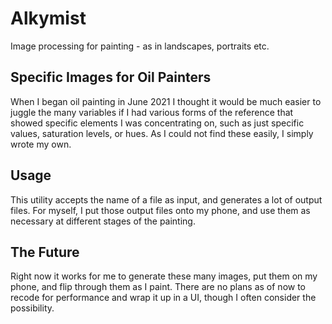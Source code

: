 # Alkymist

Image processing for painting - as in landscapes, portraits etc.

## Specific Images for Oil Painters

When I began oil painting in June 2021 I thought it would be much
easier to juggle the many variables if I had various forms of the
reference that showed specific elements I was concentrating on, such
as just specific values, saturation levels, or hues.  As I could not
find these easily, I simply wrote my own.

## Usage

This utility accepts the name of a file as input, and generates a
lot of output files.  For myself, I put those output files onto my
phone, and use them as necessary at different stages of the painting.





## The Future

Right now it works for me to generate these many images, put them on my
phone, and flip through them as I paint.  There are no plans as of now
to recode for performance and wrap it up in a UI, though I often consider
the possibility.